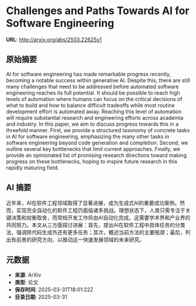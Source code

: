 # Challenges and Paths Towards AI for Software Engineering

**URL**: http://arxiv.org/abs/2503.22625v1

## 原始摘要

AI for software engineering has made remarkable progress recently, becoming a
notable success within generative AI. Despite this, there are still many
challenges that need to be addressed before automated software engineering
reaches its full potential. It should be possible to reach high levels of
automation where humans can focus on the critical decisions of what to build
and how to balance difficult tradeoffs while most routine development effort is
automated away. Reaching this level of automation will require substantial
research and engineering efforts across academia and industry. In this paper,
we aim to discuss progress towards this in a threefold manner. First, we
provide a structured taxonomy of concrete tasks in AI for software engineering,
emphasizing the many other tasks in software engineering beyond code generation
and completion. Second, we outline several key bottlenecks that limit current
approaches. Finally, we provide an opinionated list of promising research
directions toward making progress on these bottlenecks, hoping to inspire
future research in this rapidly maturing field.


## AI 摘要

近年来，AI在软件工程领域取得了显著进展，成为生成式AI的重要成功案例。然而，实现完全自动化的软件工程仍面临诸多挑战。理想状态下，人类只需专注于关键决策和权衡取舍，而常规开发工作将由AI自动化完成。这需要学术界和产业界的共同努力。本文从三方面探讨进展：首先，提出AI在软件工程中具体任务的分类法，强调除代码生成外还有更多任务；其次，概述当前方法的主要瓶颈；最后，列出有前景的研究方向，以推动这一快速发展领域的未来研究。

## 元数据

- **来源**: ArXiv
- **类型**: 论文
- **保存时间**: 2025-03-31T18:01:22Z
- **目录日期**: 2025-03-31
